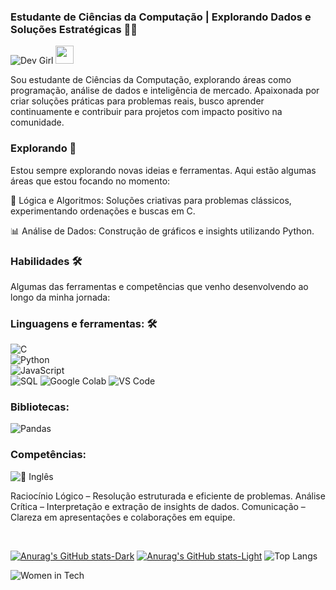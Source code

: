 ###  Estudante de Ciências da Computação | Explorando Dados e Soluções Estratégicas 🚀🌟
![Dev Girl](https://img.shields.io/badge/Dev%20Girl-%F0%9F%92%96-ff69b4?style=for-the-badge) <img src="https://github.com/TheDudeThatCode/TheDudeThatCode/blob/master/Assets/Hi.gif" width="29px">



Sou estudante de Ciências da Computação, explorando áreas como programação, análise de dados e inteligência de mercado. Apaixonada por criar soluções práticas para problemas reais, busco aprender continuamente e contribuir para projetos com impacto positivo na comunidade.

### Explorando 🧩
Estou sempre explorando novas ideias e ferramentas. Aqui estão algumas áreas que estou focando no momento:

🧠 Lógica e Algoritmos: Soluções criativas para problemas clássicos, experimentando ordenações e buscas em C.

📊 Análise de Dados: Construção de gráficos e insights utilizando Python.

### Habilidades 🛠️
Algumas das ferramentas e competências que venho desenvolvendo ao longo da minha jornada:


### Linguagens e ferramentas: 🛠️
![C](https://img.shields.io/badge/C-A8B9CC?style=for-the-badge&logo=c&logoColor=white)  
![Python](https://img.shields.io/badge/Python-3776AB?style=for-the-badge&logo=python&logoColor=white)  
![JavaScript](https://img.shields.io/badge/JavaScript-F7DF1E?style=for-the-badge&logo=javascript&logoColor=black)  
![SQL](https://img.shields.io/badge/SQL-2E8B57?style=for-the-badge&logo=sqlite&logoColor=white)
![Google Colab](https://img.shields.io/badge/Google%20Colab-F9AB00?style=for-the-badge&logo=googlecolab&logoColor=white)
![VS Code](https://img.shields.io/badge/VS%20Code-007ACC?style=for-the-badge&logo=visualstudiocode&logoColor=white)

### Bibliotecas:

![Pandas](https://img.shields.io/badge/Pandas-150458?style=for-the-badge&logo=pandas&logoColor=white)

### Competências:
![💙 Inglês](https://img.shields.io/badge/Ingl%C3%AAs-Intermedi%C3%A1rio-%23A5A3FF?style=for-the-badge&logo=sparkles&logoColor=white)

Raciocínio Lógico – Resolução estruturada e eficiente de problemas.
Análise Crítica – Interpretação e extração de insights de dados.
Comunicação – Clareza em apresentações e colaborações em equipe.




</div><br>
 
[![Anurag's GitHub stats-Dark](https://github-readme-stats.vercel.app/api?username=DevRafae&show_icons=false&theme=dark#gh-dark-mode-only)](https://github.com/DevRafae/github-readme-stats#gh-dark-mode-only)
[![Anurag's GitHub stats-Light](https://github-readme-stats.vercel.app/api?username=DevRafae&show_icons=false&theme=default#gh-light-mode-only)](https://github.com/DevRafae/github-readme-stats#gh-light-mode-only)
![Top Langs](https://github-readme-stats.vercel.app/api/top-langs/?username=DevRafae&layout=compact&theme=dark#gh-dark-mode-only)

![Women in Tech](https://img.shields.io/badge/Women%20in%20Tech-%F0%9F%A7%91%E2%80%8D%F0%9F%92%BB-ff99cc?style=for-the-badge)

